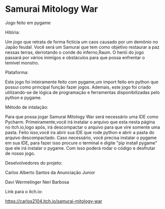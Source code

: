 # Samurai Mitology War
 Jogo feito em pygame

Hitória:

Um jogo que retrata de forma fictícia um caos causado por um demônio no Japão feudal. Você será um Samurai que tem como objetivo restaurar a paz nessas terras, derrotando o conde do inferno,Raum. O herói do jogo passará por vários inimigos e obstáculos para que possa enfrentar o temível monstro.

Plataforma:

Este jogo foi inteiramente feito com pygame,um import feito em python que possui como principal função fazer jogos. Ademais, este jogo foi criado utilizando-se de lógica de programação e ferramentas disponibilizadas pelo python e pygame.

Método de intalação:

Para que possa jogar Samurai Mitology War será necessário uma IDE como Pycharm. Primeiramente,você irá instalar o arquivo que esta nesta página no itch.io,logo após, irá descompactar o arquivo para que vire somente uma pasta. Feito isso,você ira abrir sua IDE que rode python e abrir a pasta do arquivo descompactado. Caso necessário, você precisa instalar o pygame em sua IDE, para fazer isso procure o terminal e digite "pip install pygame" que ele irá instalar o pygame. Com isso poderá rodar o código e desfrutar de nosso jogo.

Deselvolvedores do projeto:

Carlos Alberto Santos da Anunciação Junior

Davi Wermelinger Neri Barbosa

Link para o itch.io:

https://carlos2104.itch.io/samurai-mitology-war
